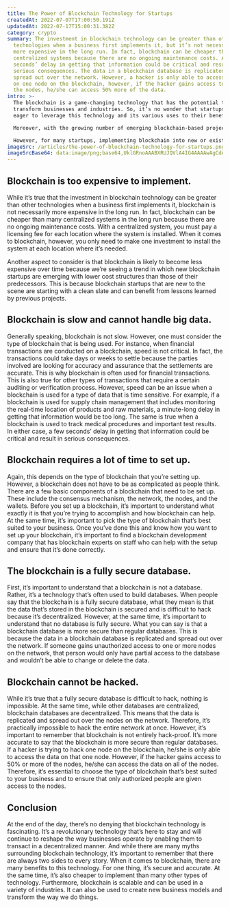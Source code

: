 ```yaml
---
title: The Power of Blockchain Technology for Startups
createdAt: 2022-07-07T17:00:50.191Z
updatedAt: 2022-07-17T15:00:31.382Z
category: crypto
summary: The investment in blockchain technology can be greater than other
  technologies when a business first implements it, but it’s not necessarily
  more expensive in the long run. In fact, blockchain can be cheaper than many
  centralized systems because there are no ongoing maintenance costs. A few
  seconds’ delay in getting that information could be critical and result in
  serious consequences. The data in a blockchain database is replicated and
  spread out over the network. However, a hacker is only able to access the data
  on one node on the blockchain, however, if the hacker gains access to 50% of
  the nodes, he/she can access 50% more of the data.
intro: >-
  The blockchain is a game-changing technology that has the potential to
  transform businesses and industries. So, it’s no wonder that startups are
  eager to leverage this technology and its various uses to their benefit. 

  Moreover, with the growing number of emerging blockchain-based projects and ICOs, it’s evident that the adoption of this technology will only continue to grow in the foreseeable future. 

  However, for many startups, implementing blockchain into new or existing products can seem like a challenging task. As such, there are a lot of myths about the use of blockchain for businesses that we often hear; either because they are believed to be true by many or because these theories make sense on the surface. But do they stand up to scrutiny? Let’s take a look at some of these popular misconceptions surrounding blockchain technology and see if there’s any validity to them:
imageSrc: /articles/the-power-of-blockchain-technology-for-startups.png
imageSrcBase64: data:image/png;base64,UklGRnoAAABXRUJQVlA4IG4AAAAwAgCdASoKAAoAAUAmJQBOgMWWtrZDPG9QrAD++8KmhfIETuwvdGGyOLMdkWAPc5d8MmS7bPzezSyv3wSRpLp8sliE3ZAK4T/YmYjPHJXPeAAtC+4ic0yNpa81qwIGiRbPRRpHjrfud58bswAAAA==
---
```


## Blockchain is too expensive to implement.

While it’s true that the investment in blockchain technology can be greater than other technologies when a business first implements it, blockchain is not necessarily more expensive in the long run. In fact, blockchain can be cheaper than many centralized systems in the long run because there are no ongoing maintenance costs. With a centralized system, you must pay a licensing fee for each location where the system is installed. When it comes to blockchain, however, you only need to make one investment to install the system at each location where it’s needed.

Another aspect to consider is that blockchain is likely to become less expensive over time because we’re seeing a trend in which new blockchain startups are emerging with lower cost structures than those of their predecessors. This is because blockchain startups that are new to the scene are starting with a clean slate and can benefit from lessons learned by previous projects.

## Blockchain is slow and cannot handle big data.

Generally speaking, blockchain is not slow. However, one must consider the type of blockchain that is being used. For instance, when financial transactions are conducted on a blockchain, speed is not critical. In fact, the transactions could take days or weeks to settle because the parties involved are looking for accuracy and assurance that the settlements are accurate. This is why blockchain is often used for financial transactions.
This is also true for other types of transactions that require a certain auditing or verification process. However, speed can be an issue when a blockchain is used for a type of data that is time sensitive.
For example, if a blockchain is used for supply chain management that includes monitoring the real-time location of products and raw materials, a minute-long delay in getting that information would be too long. The same is true when a blockchain is used to track medical procedures and important test results. In either case, a few seconds’ delay in getting that information could be critical and result in serious consequences.

## Blockchain requires a lot of time to set up.

Again, this depends on the type of blockchain that you’re setting up. However, a blockchain does not have to be as complicated as people think. There are a few basic components of a blockchain that need to be set up. These include the consensus mechanism, the network, the nodes, and the wallets.
Before you set up a blockchain, it’s important to understand what exactly it is that you’re trying to accomplish and how blockchain can help. At the same time, it’s important to pick the type of blockchain that’s best suited to your business.
Once you’ve done this and know how you want to set up your blockchain, it’s important to find a blockchain development company that has blockchain experts on staff who can help with the setup and ensure that it’s done correctly.

## The blockchain is a fully secure database.

First, it’s important to understand that a blockchain is not a database. Rather, it’s a technology that’s often used to build databases. When people say that the blockchain is a fully secure database, what they mean is that the data that’s stored in the blockchain is secured and is difficult to hack because it’s decentralized.
However, at the same time, it’s important to understand that no database is fully secure. What you can say is that a blockchain database is more secure than regular databases.
This is because the data in a blockchain database is replicated and spread out over the network. If someone gains unauthorized access to one or more nodes on the network, that person would only have partial access to the database and wouldn’t be able to change or delete the data.

## Blockchain cannot be hacked.

While it’s true that a fully secure database is difficult to hack, nothing is impossible. At the same time, while other databases are centralized, blockchain databases are decentralized. This means that the data is replicated and spread out over the nodes on the network.
Therefore, it’s practically impossible to hack the entire network at once. However, it’s important to remember that blockchain is not entirely hack-proof. It’s more accurate to say that the blockchain is more secure than regular databases.
If a hacker is trying to hack one node on the blockchain, he/she is only able to access the data on that one node. However, if the hacker gains access to 50% or more of the nodes, he/she can access the data on all of the nodes.
Therefore, it’s essential to choose the type of blockchain that’s best suited to your business and to ensure that only authorized people are given access to the nodes.

## Conclusion

At the end of the day, there’s no denying that blockchain technology is fascinating. It’s a revolutionary technology that’s here to stay and will continue to reshape the way businesses operate by enabling them to transact in a decentralized manner.
And while there are many myths surrounding blockchain technology, it’s important to remember that there are always two sides to every story.
When it comes to blockchain, there are many benefits to this technology. For one thing, it’s secure and accurate. At the same time, it’s also cheaper to implement than many other types of technology.
Furthermore, blockchain is scalable and can be used in a variety of industries. It can also be used to create new business models and transform the way we do things.

